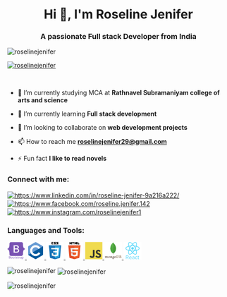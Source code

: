<h1 align="center">Hi 👋, I'm Roseline Jenifer</h1>
<h3 align="center">A passionate Full stack Developer from India</h3>

<p align="left"> <img src="https://komarev.com/ghpvc/?username=roselinejenifer&label=Profile%20views&color=0e75b6&style=flat" alt="roselinejenifer" /> </p>

<p align="left"> <a href="https://github.com/ryo-ma/github-profile-trophy"><img src="https://github-profile-trophy.vercel.app/?username=roselinejenifer" alt="roselinejenifer" /></a> </p>

<p align="left"> <a href="https://twitter.com/" target="blank"><img src="https://img.shields.io/twitter/follow/?logo=twitter&style=for-the-badge" alt="" /></a> </p>

- 🔭 I’m currently studying MCA at **Rathnavel Subramaniyam college of arts and science**

- 🌱 I’m currently learning **Full stack development**

- 👯 I’m looking to collaborate on **web development projects**

- 📫 How to reach me **roselinejenifer29@gmail.com**

- ⚡ Fun fact **I like to read novels**

<h3 align="left">Connect with me:</h3>
<p align="left">
<a href="https://linkedin.com/in/https://www.linkedin.com/in/roseline-jenifer-9a216a222/" target="blank"><img align="center" src="https://raw.githubusercontent.com/rahuldkjain/github-profile-readme-generator/master/src/images/icons/Social/linked-in-alt.svg" alt="https://www.linkedin.com/in/roseline-jenifer-9a216a222/" height="30" width="40" /></a>
<a href="https://www.facebook.com/roseline.jenifer.142" target="blank"><img align="center" src="https://raw.githubusercontent.com/rahuldkjain/github-profile-readme-generator/master/src/images/icons/Social/facebook.svg" alt="https://www.facebook.com/roseline.jenifer.142" height="30" width="40" /></a>
<a href="https://instagram.com/roselinejenifer1" target="blank"><img align="center" src="https://raw.githubusercontent.com/rahuldkjain/github-profile-readme-generator/master/src/images/icons/Social/instagram.svg" alt="https://www.instagram.com/roselinejenifer1" height="30" width="40" /></a>
</p>

<h3 align="left">Languages and Tools:</h3>
<p align="left"> <a href="https://getbootstrap.com" target="_blank" rel="noreferrer"> <img src="https://raw.githubusercontent.com/devicons/devicon/master/icons/bootstrap/bootstrap-plain-wordmark.svg" alt="bootstrap" width="40" height="40"/> </a> <a href="https://www.cprogramming.com/" target="_blank" rel="noreferrer"> <img src="https://raw.githubusercontent.com/devicons/devicon/master/icons/c/c-original.svg" alt="c" width="40" height="40"/> </a> <a href="https://www.w3schools.com/css/" target="_blank" rel="noreferrer"> <img src="https://raw.githubusercontent.com/devicons/devicon/master/icons/css3/css3-original-wordmark.svg" alt="css3" width="40" height="40"/> </a> <a href="https://www.w3.org/html/" target="_blank" rel="noreferrer"> <img src="https://raw.githubusercontent.com/devicons/devicon/master/icons/html5/html5-original-wordmark.svg" alt="html5" width="40" height="40"/> </a> <a href="https://developer.mozilla.org/en-US/docs/Web/JavaScript" target="_blank" rel="noreferrer"> <img src="https://raw.githubusercontent.com/devicons/devicon/master/icons/javascript/javascript-original.svg" alt="javascript" width="40" height="40"/> </a> <a href="https://www.mongodb.com/" target="_blank" rel="noreferrer"> <img src="https://raw.githubusercontent.com/devicons/devicon/master/icons/mongodb/mongodb-original-wordmark.svg" alt="mongodb" width="40" height="40"/> </a> <a href="https://reactjs.org/" target="_blank" rel="noreferrer"> <img src="https://raw.githubusercontent.com/devicons/devicon/master/icons/react/react-original-wordmark.svg" alt="react" width="40" height="40"/> </a> </p>

<p><img align="left" src="https://github-readme-stats.vercel.app/api/top-langs?username=roselinejenifer&show_icons=true&locale=en&layout=compact" alt="roselinejenifer" /></p>

<p>&nbsp;<img align="center" src="https://github-readme-stats.vercel.app/api?username=roselinejenifer&show_icons=true&locale=en" alt="roselinejenifer" /></p>

<p><img align="center" src="https://github-readme-streak-stats.herokuapp.com/?user=roselinejenifer&" alt="roselinejenifer" /></p>
